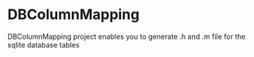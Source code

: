 DBColumnMapping
===============

DBColumnMapping project enables you to generate .h and .m file for the sqlite database tables
